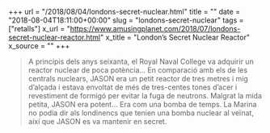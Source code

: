 +++
url = "/2018/08/04/londons-secret-nuclear.html"
title = ""
date = "2018-08-04T18:11:00+00:00"
slug = "londons-secret-nuclear"
tags = ["retalls"]
x_url = "https://www.amusingplanet.com/2018/07/londons-secret-nuclear-reactor.html"
x_title = "London’s Secret Nuclear Reactor"
x_source = ""
+++


> A principis dels anys seixanta, el Royal Naval College va adquirir un reactor nuclear de poca potència… En comparació amb els de les centrals nuclears, JASON era un petit reactor de tres metres i mig d’alçada i estava envoltat de més de tres-centes tones d’acer i revestiment de formigó per evitar la fuga de neutrons. Malgrat la mida petita, JASON era potent… Era com una bomba de temps. La Marina no podia dir als londinencs que tenien una bomba nuclear al veïnat, així que JASON es va mantenir en secret.

